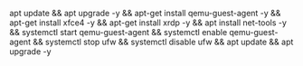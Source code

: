 apt update && apt upgrade -y && apt-get install qemu-guest-agent -y && apt-get install xfce4 -y && apt-get install xrdp -y && apt install net-tools -y && systemctl start qemu-guest-agent && systemctl enable qemu-guest-agent && systemctl stop ufw && systemctl disable ufw && apt update && apt upgrade -y
